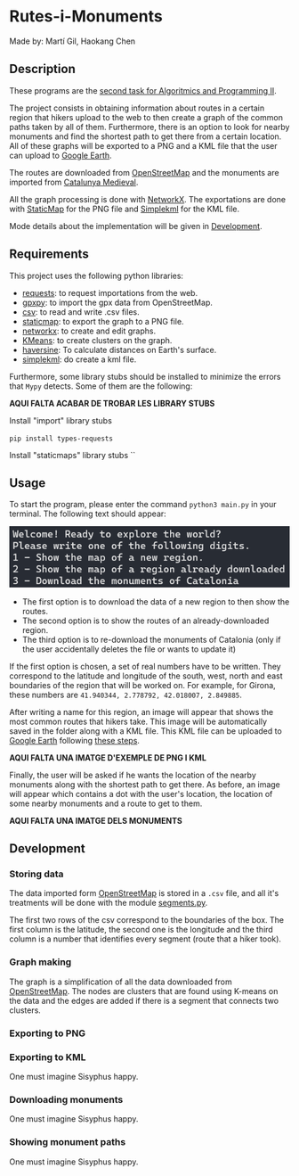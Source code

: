 # Rutes-i-Monuments
Made by: Martí Gil, Haokang Chen

## Description
These programs are the [second task for Algoritmics and Programming II](https://github.com/jordi-petit/ap2-rutes-i-monuments-2024).

The project consists in obtaining information about routes in a certain region that hikers upload to the web to then create a graph of the common paths taken by all of them. Furthermore, there is an option to look for nearby monuments and find the shortest path to get there from a certain location. All of these graphs will be exported to a PNG and a KML file that the user can upload to [Google Earth](https://www.google.es/intl/es/earth/index.html).

The routes are downloaded from [OpenStreetMap](https://www.openstreetmap.org/#map=12/41.3823/2.1279) and the monuments are imported from [Catalunya Medieval](https://www.catalunyamedieval.es/). 

All the graph processing is done with [NetworkX](https://networkx.org/documentation/stable/tutorial.html). The exportations are done with [StaticMap](https://github.com/komoot/staticmap/blob/master/README.md) for the PNG file and [Simplekml](https://simplekml.readthedocs.io/en/latest/) for the KML file.

Mode details about the implementation will be given in [Development](#development).

## Requirements

This project uses the following python libraries:
- [requests](https://pypi.org/project/requests/): to request importations from the web.
- [gpxpy](https://pypi.org/project/gpxpy/): to import the gpx data from OpenStreetMap.
- [csv](https://docs.python.org/3/library/csv.html): to read and write .csv files.
- [staticmap](https://developers.google.com/maps/documentation/maps-static/overview?hl=es-419): to export the graph to a PNG file.
- [networkx](https://networkx.org/documentation/stable/reference/index.html): to create and edit graphs.
- [KMeans](https://scikit-learn.org/stable/modules/generated/sklearn.cluster.KMeans.html): to create clusters on the graph.
- [haversine](https://pypi.org/project/haversine/): To calculate distances on Earth's surface.
- [simplekml](https://simplekml.readthedocs.io/en/latest/): do create a kml file.

Furthermore, some library stubs should be installed to minimize the errors that `Mypy` detects. Some of them are the following:

**AQUI FALTA ACABAR DE TROBAR LES LIBRARY STUBS**



Install "import" library stubs

``
pip install types-requests
``

Install "staticmaps" library stubs
``

## Usage

To start the program, please enter the command `python3 main.py` in your terminal. The following text should appear:

![inici_terminal](image.png)

- The first option is to download the data of a new region to then show the routes.
- The second option is to show the routes of an already-downloaded region.
- The third option is to re-download the monuments of Catalonia (only if the user accidentally deletes the file or wants to update it)

If the first option is chosen, a set of real numbers have to be written. They correspond to the latitude and longitude of the south, west, north and east boundaries of the region that will be worked on. For example, for Girona, these numbers are `41.940344, 2.778792, 42.018007, 2.849885`.



After writing a name for this region, an image will appear that shows the most common routes that hikers take. This image will be automatically saved in the folder along with a KML file. This KML file can be uploaded to [Google Earth](https://www.google.es/intl/es/earth/index.html) following [these steps](https://support.google.com/mymaps/answer/3024836?hl=en&co=GENIE.Platform%3DDesktop).

**AQUI FALTA UNA IMATGE D'EXEMPLE DE PNG I KML**

Finally, the user will be asked if he wants the location of the nearby monuments along with the shortest path to get there. As before, an image will appear which contains a dot with the user's location, the location of some nearby monuments and a route to get to them.

**AQUI FALTA UNA IMATGE DELS MONUMENTS**


## Development

### Storing data

The data imported form [OpenStreetMap](https://www.openstreetmap.org/#map=12/41.3823/2.1279) is stored in a `.csv` file, and all it's treatments will be done with the module [segments.py](segments.py).

The first two rows of the csv correspond to the boundaries of the box. The first column is the latitude, the second one is the longitude and the third column is a number that identifies every segment (route that a hiker took).

### Graph making

The graph is a simplification of all the data downloaded from [OpenStreetMap](https://www.openstreetmap.org/#map=12/41.3823/2.1279). The nodes are clusters that are found using K-means on the data and the edges are added if there is a segment that connects two clusters.

### Exporting to PNG



### Exporting to KML
One must imagine Sisyphus happy.

### Downloading monuments
One must imagine Sisyphus happy.

### Showing monument paths
One must imagine Sisyphus happy.
